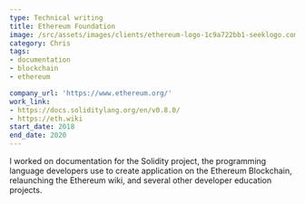 ```yaml
---
type: Technical writing
title: Ethereum Foundation
image: /src/assets/images/clients/ethereum-logo-1c9a722bb1-seeklogo.com.png
category: Chris
tags:
- documentation
- blockchain
- ethereum

company_url: 'https://www.ethereum.org/'
work_link:
- https://docs.soliditylang.org/en/v0.8.0/
- https://eth.wiki
start_date: 2018
end_date: 2020
---
```


I worked on documentation for the Solidity project, the programming language developers use to create application on the Ethereum Blockchain, relaunching the Ethereum wiki, and several other developer education projects.
